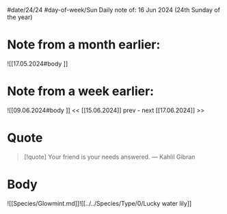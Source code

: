
#date/24/24
#day-of-week/Sun
Daily note of: 16 Jun 2024 (24th Sunday of the year)

# Note from a month earlier:
![[17.05.2024#body ]]

# Note from a week earlier:
![[09.06.2024#body ]]
 << [[15.06.2024]] prev - next [[17.06.2024]] >>
# Quote

> [!quote] Your friend is your needs answered.
> — Kahlil Gibran
# Body

![[Species/Glowmint.md]]![[../../Species/Type/0/Lucky water lily]]